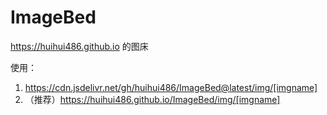 # ImageBed

https://huihui486.github.io 的图床

使用：

1. https://cdn.jsdelivr.net/gh/huihui486/ImageBed@latest/img/[imgname]
2. （推荐）https://huihui486.github.io/ImageBed/img/[imgname]
